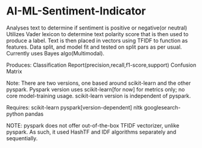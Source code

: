 # AI-ML-Sentiment-Indicator
Analyses text to determine if sentiment is positive or negative(or neutral)
Utilizes Vader lexicon to determine text polarity score that is then used to produce a label. Text is then placed in vectors using TFIDF to function as features. Data split, and model fit and tested on split pars as per usual. Currently uses Bayes algo(Multimodal).

Produces:
Classification Report(precision,recall,f1-score,support)
Confusion Matrix

Note: There are two versions, one based around scikit-learn and the other pyspark. Pyspark version uses scikit-learn[for now] for metrics only; no core model-training usage. scikit-learn version is independent of pyspark.

Requires:
scikit-learn
pyspark[version-dependent]
nltk
googlesearch-python
pandas

NOTE: pyspark does not offer out-of-the-box TFIDF vectorizer, unlike pyspark. As such, it used HashTF and IDF algorithms separately and sequentially.
